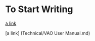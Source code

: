 # To Start Writing

[a link](https://github.com/Ahket-net/docs/blob/nael/CADET%20Reference%20Manual.md "CADET")

[a link] (Technical/VAO User Manual.md)